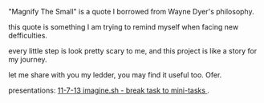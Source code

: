 "Magnify The Small" 
is a quote I borrowed from Wayne Dyer's philosophy.


this quote is something I am trying to remind myself when facing new defficulties.

every little step is look pretty scary to me,
and this project is like a story for my journey.

let me share with you my ledder, you may find it useful too.
Ofer.

presentations:
        [ 11-7-13 imagine.sh - break task to mini-tasks ](http://ascii.io/a/4113).

